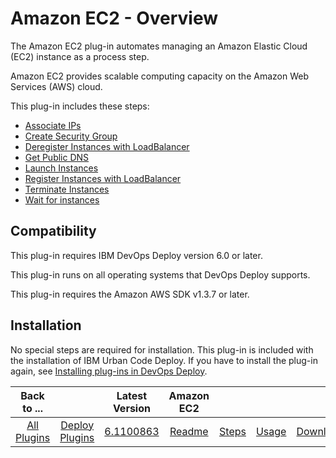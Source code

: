 
# Amazon EC2 - Overview

The Amazon EC2 plug-in automates managing an Amazon Elastic Cloud (EC2) instance as a process step.

Amazon EC2 provides scalable computing capacity on the Amazon Web Services (AWS) cloud.

This plug-in includes these steps:

* [Associate IPs](#associate_ips)
* [Create Security Group](#steps)
* [Deregister Instances with LoadBalancer](#steps)
* [Get Public DNS](#get_public_dns)
* [Launch Instances](#launch_instances)
* [Register Instances with LoadBalancer](#register_instances_with_loadbalancer)
* [Terminate Instances](#terminate_instances)
* [Wait for instances](#wait_for_instances)

## Compatibility

This plug-in requires IBM DevOps Deploy version 6.0 or later.

This plug-in runs on all operating systems that DevOps Deploy supports.

This plug-in requires the Amazon AWS SDK v1.3.7 or later.

## Installation

No special steps are required for installation. This plug-in is included with the installation of IBM Urban Code Deploy. If you have to install the plug-in again, see [Installing plug-ins in DevOps Deploy](https://community.ibm.com/community/user/wasdevops/blogs/laurel-dickson-bull1/2022/06/13/install-plugins "Installing plug-ins in DevOps Deploy").


|Back to ...||Latest Version|Amazon EC2 ||||
| :---: | :---: | :---: | :---: | :---: | :---: | :---: |
|[All Plugins](../../index.md)|[Deploy Plugins](../README.md)|[6.1100863](https://raw.githubusercontent.com/UrbanCode/IBM-UCD-PLUGINS/main/files/AmazonEC2/AmazonEC2-6.1100863.zip)|[Readme](README.md)|[Steps](steps.md)|[Usage](usage.md)|[Downloads](downloads.md)|
